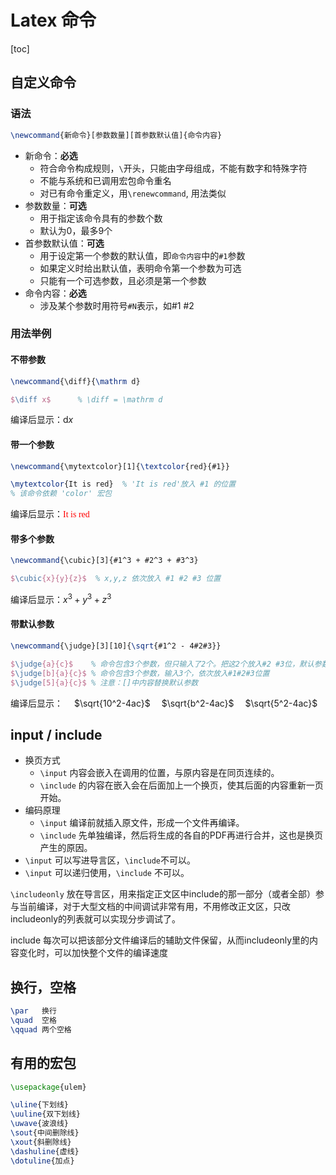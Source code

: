# Latex 命令

[toc]

## 自定义命令

### 语法

```latex
\newcommand{新命令}[参数数量][首参数默认值]{命令内容}
```

+ 新命令：**必选**
  - 符合命令构成规则，`\`开头，只能由字母组成，不能有数字和特殊字符
  - 不能与系统和已调用宏包命令重名
  - 对已有命令重定义，用`\renewcommand`, 用法类似
+ 参数数量：**可选**
  - 用于指定该命令具有的参数个数
  - 默认为0，最多9个
+ 首参数默认值：**可选**
  - 用于设定第一个参数的默认值，即`命令内容`中的`#1`参数
  - 如果定义时给出默认值，表明命令第一个参数为可选
  - 只能有一个可选参数，且必须是第一个参数
+ 命令内容：**必选**
  - 涉及某个参数时用符号`#N`表示，如#1 #2

### 用法举例

#### 不带参数

```latex
\newcommand{\diff}{\mathrm d} 

$\diff x$      % \diff = \mathrm d
```

编译后显示：$\mathrm d x$

#### 带一个参数

```latex
\newcommand{\mytextcolor}[1]{\textcolor{red}{#1}}

\mytextcolor{It is red}  % 'It is red'放入 #1 的位置
% 该命令依赖 'color' 宏包
```

编译后显示：<font face='Times New Roman' color=red>It is red</font>

#### 带多个参数

```latex
\newcommand{\cubic}[3]{#1^3 + #2^3 + #3^3}

$\cubic{x}{y}{z}$  % x,y,z 依次放入 #1 #2 #3 位置
```

编译后显示：$x^3+y^3+z^3$

#### 带默认参数

```latex
\newcommand{\judge}[3][10]{\sqrt{#1^2 - 4#2#3}}

$\judge{a}{c}$    % 命令包含3个参数，但只输入了2个。把这2个放入#2 #3位，默认参数放#1位
$\judge[b]{a}{c}$ % 命令包含3个参数，输入3个，依次放入#1#2#3位置
$\judge[5]{a}{c}$ % 注意：[]中内容替换默认参数
```

编译后显示：
&emsp;$\sqrt{10^2-4ac}$
&emsp;$\sqrt{b^2-4ac}$
&emsp;$\sqrt{5^2-4ac}$

## input / include

+ 换页方式
  * `\input` 内容会嵌入在调用的位置，与原内容是在同页连续的。
  * `\include` 的内容在嵌入会在后面加上一个换页，使其后面的内容重新一页开始。
+ 编码原理
  * `\input` 编译前就插入原文件，形成一个文件再编译。
  * `\include` 先单独编译，然后将生成的各自的PDF再进行合并，这也是换页产生的原因。
+ `\input` 可以写进导言区，`\include`不可以。
+ `\input` 可以递归使用，`\include` 不可以。

`\includeonly` 放在导言区，用来指定正文区中include的那一部分（或者全部）参与当前编译，对于大型文档的中间调试非常有用，不用修改正文区，只改includeonly的列表就可以实现分步调试了。

include 每次可以把该部分文件编译后的辅助文件保留，从而includeonly里的内容变化时，可以加快整个文件的编译速度

## 换行，空格

```latex
\par   换行
\quad  空格
\qquad 两个空格
```

## 有用的宏包

```latex
\usepackage{ulem}

\uline{下划线}
\uuline{双下划线}
\uwave{波浪线}
\sout{中间删除线}
\xout{斜删除线}
\dashuline{虚线}
\dotuline{加点}
```
